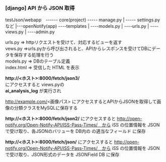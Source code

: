 ### [django] API から JSON 取得 

testJson/webapp　------ core(project) ----- manage.py
                  |                   ----- settings.py など
                  |---openNotify(app) ----templates
                                    | ----models.py
                                    | ----urls.py
                                    | ----views.py
                                    | ----admin.py
                  


urls.py => httpリクエストを受けて、対応するビューを返す  
vews.py =>urls.pyから呼び出されると、APIからレスポンスを受けてDBにデータを保存する処理を行う  
models.py => DBのテーブル定義  
index.html => 受信した HTML を表示  

**http://<ホスト>:8000/fetch/json3/**  
にアクセスすると
views.pyの  
**ai_analysis_log**
が実行され

http://example.com/<画像パス>
にアクセスするとAPIからJSONを取得して画像の分類クラスをMySQLに保存する


**http://<ホスト>:8000/fetch/json2/**
にアクセスすると http://open-notify.org/Open-Notify-API/ISS-Pass-Times/　から iSS の位置情報を JSON で受け取り、各JSONのバリューを DB内の の適当なフィールド に保存

**http://<ホスト>:8000/fetch/json/**
にアクセスすると http://open-notify.org/Open-Notify-API/ISS-Pass-Times/　から iSS の位置情報を JSON で受け取り、JSON形式のデータを JSONField DB に保存
